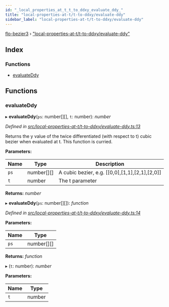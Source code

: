 ```yaml
---
id: "_local_properties_at_t_t_to_ddxy_evaluate_ddy_"
title: "local-properties-at-t/t-to-ddxy/evaluate-ddy"
sidebar_label: "local-properties-at-t/t-to-ddxy/evaluate-ddy"
---
```


[flo-bezier3](../globals.md) › ["local-properties-at-t/t-to-ddxy/evaluate-ddy"](_local_properties_at_t_t_to_ddxy_evaluate_ddy_.md)

## Index

### Functions

* [evaluateDdy](_local_properties_at_t_t_to_ddxy_evaluate_ddy_.md#evaluateddy)

## Functions

###  evaluateDdy

▸ **evaluateDdy**(`ps`: number[][], `t`: number): *number*

*Defined in [src/local-properties-at-t/t-to-ddxy/evaluate-ddy.ts:13](https://github.com/FlorisSteenkamp/FloBezier/blob/6f79660/src/local-properties-at-t/t-to-ddxy/evaluate-ddy.ts#L13)*

Returns the y value of the twice differentiated (with respect to t) cubic
bezier when evaluated at t. This function is curried.

**Parameters:**

Name | Type | Description |
------ | ------ | ------ |
`ps` | number[][] | A cubic bezier, e.g. [[0,0],[1,1],[2,1],[2,0]] |
`t` | number | The t parameter |

**Returns:** *number*

▸ **evaluateDdy**(`ps`: number[][]): *function*

*Defined in [src/local-properties-at-t/t-to-ddxy/evaluate-ddy.ts:14](https://github.com/FlorisSteenkamp/FloBezier/blob/6f79660/src/local-properties-at-t/t-to-ddxy/evaluate-ddy.ts#L14)*

**Parameters:**

Name | Type |
------ | ------ |
`ps` | number[][] |

**Returns:** *function*

▸ (`t`: number): *number*

**Parameters:**

Name | Type |
------ | ------ |
`t` | number |
